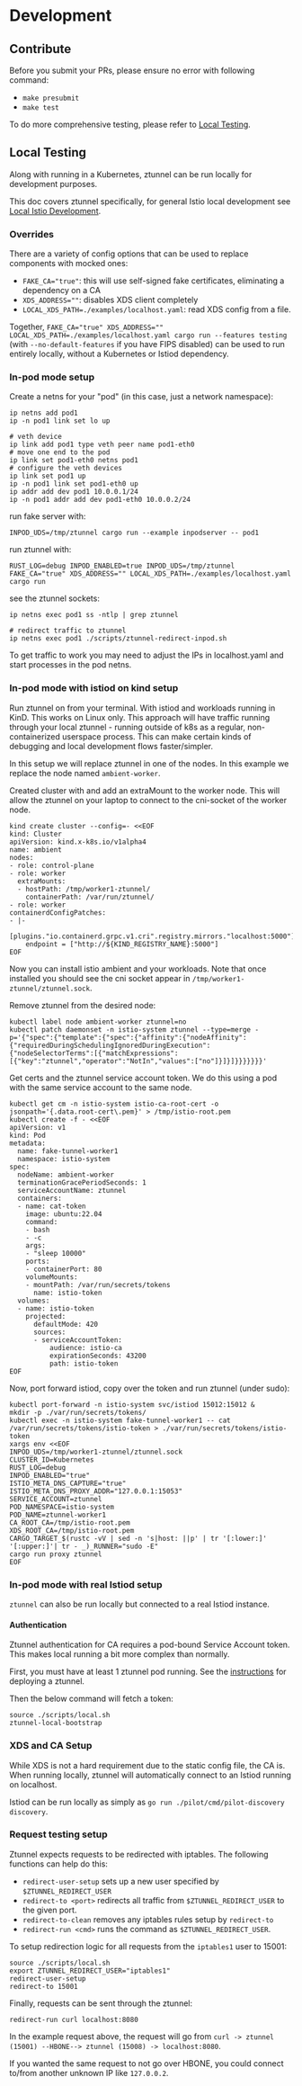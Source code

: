 # Development

## Contribute

Before you submit your PRs, please ensure no error with following command:

* `make presubmit`
* `make test`

To do more comprehensive testing, please refer to [Local Testing](#local-testing).

## Local Testing

Along with running in a Kubernetes, ztunnel can be run locally for development purposes.

This doc covers ztunnel specifically, for general Istio local development see
[Local Istio Development](https://github.com/howardjohn/local-istio-development).

### Overrides

There are a variety of config options that can be used to replace components with mocked ones:

* `FAKE_CA="true"`: this will use self-signed fake certificates, eliminating a dependency on a CA
* `XDS_ADDRESS=""`: disables XDS client completely
* `LOCAL_XDS_PATH=./examples/localhost.yaml`: read XDS config from a file.

Together, `FAKE_CA="true" XDS_ADDRESS="" LOCAL_XDS_PATH=./examples/localhost.yaml cargo run --features testing` (with `--no-default-features` if you have FIPS disabled) can be used to run entirely locally, without a Kubernetes or Istiod dependency.

### In-pod mode setup

Create a netns for your "pod" (in this case, just a network namespace):

```shell
ip netns add pod1
ip -n pod1 link set lo up

# veth device
ip link add pod1 type veth peer name pod1-eth0
# move one end to the pod
ip link set pod1-eth0 netns pod1
# configure the veth devices
ip link set pod1 up
ip -n pod1 link set pod1-eth0 up
ip addr add dev pod1 10.0.0.1/24
ip -n pod1 addr add dev pod1-eth0 10.0.0.2/24
```

run fake server with:

```shell
INPOD_UDS=/tmp/ztunnel cargo run --example inpodserver -- pod1
```

run ztunnel with:

```shell
RUST_LOG=debug INPOD_ENABLED=true INPOD_UDS=/tmp/ztunnel FAKE_CA="true" XDS_ADDRESS="" LOCAL_XDS_PATH=./examples/localhost.yaml cargo run
```

see the ztunnel sockets:

```shell
ip netns exec pod1 ss -ntlp | grep ztunnel
```

```shell
# redirect traffic to ztunnel
ip netns exec pod1 ./scripts/ztunnel-redirect-inpod.sh
```

To get traffic to work you may need to adjust the IPs in localhost.yaml and start processes in the pod netns.

### In-pod mode with istiod on kind setup

Run ztunnel on from your terminal. With istiod and workloads running in KinD. This works on Linux only.
This approach will have traffic running through your local ztunnel - running outside of k8s as a regular, non-containerized userspace process. This can make certain kinds of debugging and local development flows faster/simpler.

In this setup we will replace ztunnel in one of the nodes. In this example we replace the node named `ambient-worker`.

Created cluster with and add an extraMount to the worker node. This will allow the ztunnel on your laptop
to connect to the cni-socket of the worker node.

```shell
kind create cluster --config=- <<EOF
kind: Cluster
apiVersion: kind.x-k8s.io/v1alpha4
name: ambient
nodes:
- role: control-plane
- role: worker
  extraMounts:
  - hostPath: /tmp/worker1-ztunnel/
    containerPath: /var/run/ztunnel/
- role: worker
containerdConfigPatches:
- |-
  [plugins."io.containerd.grpc.v1.cri".registry.mirrors."localhost:5000"]
    endpoint = ["http://${KIND_REGISTRY_NAME}:5000"]
EOF
```

Now you can install istio ambient and your workloads.
Note that once installed you should see the cni socket appear in `/tmp/worker1-ztunnel/ztunnel.sock`.

Remove ztunnel from the desired node:

```shell
kubectl label node ambient-worker ztunnel=no
kubectl patch daemonset -n istio-system ztunnel --type=merge -p='{"spec":{"template":{"spec":{"affinity":{"nodeAffinity":{"requiredDuringSchedulingIgnoredDuringExecution":{"nodeSelectorTerms":[{"matchExpressions":[{"key":"ztunnel","operator":"NotIn","values":["no"]}]}]}}}}}}}'
```

Get certs and the ztunnel service account token. We do this using a pod with the same service account to the same node.

```shell
kubectl get cm -n istio-system istio-ca-root-cert -o jsonpath='{.data.root-cert\.pem}' > /tmp/istio-root.pem
kubectl create -f - <<EOF
apiVersion: v1
kind: Pod
metadata:
  name: fake-tunnel-worker1
  namespace: istio-system
spec:
  nodeName: ambient-worker
  terminationGracePeriodSeconds: 1
  serviceAccountName: ztunnel
  containers:
  - name: cat-token
    image: ubuntu:22.04
    command:
    - bash
    - -c
    args:
    - "sleep 10000"
    ports:
    - containerPort: 80
    volumeMounts:
    - mountPath: /var/run/secrets/tokens
      name: istio-token
  volumes:
  - name: istio-token
    projected:
      defaultMode: 420
      sources:
      - serviceAccountToken:
          audience: istio-ca
          expirationSeconds: 43200
          path: istio-token
EOF
```

Now, port forward istiod, copy over the token and run ztunnel (under sudo):

```shell
kubectl port-forward -n istio-system svc/istiod 15012:15012 &
mkdir -p ./var/run/secrets/tokens/
kubectl exec -n istio-system fake-tunnel-worker1 -- cat /var/run/secrets/tokens/istio-token > ./var/run/secrets/tokens/istio-token
xargs env <<EOF
INPOD_UDS=/tmp/worker1-ztunnel/ztunnel.sock
CLUSTER_ID=Kubernetes
RUST_LOG=debug
INPOD_ENABLED="true"
ISTIO_META_DNS_CAPTURE="true"
ISTIO_META_DNS_PROXY_ADDR="127.0.0.1:15053"
SERVICE_ACCOUNT=ztunnel
POD_NAMESPACE=istio-system
POD_NAME=ztunnel-worker1
CA_ROOT_CA=/tmp/istio-root.pem
XDS_ROOT_CA=/tmp/istio-root.pem
CARGO_TARGET_$(rustc -vV | sed -n 's|host: ||p' | tr '[:lower:]' '[:upper:]'| tr - _)_RUNNER="sudo -E"
cargo run proxy ztunnel
EOF
```

### In-pod mode with real Istiod setup

`ztunnel` can also be run locally but connected to a real Istiod instance.

#### Authentication

Ztunnel authentication for CA requires a pod-bound Service Account token.
This makes local running a bit more complex than normally.

First, you must have at least 1 ztunnel pod running.
See the [instructions](https://github.com/istio/istio/blob/experimental-ambient/CONTRIBUTING.md)
for deploying a ztunnel.

Then the below command will fetch a token:

```shell
source ./scripts/local.sh
ztunnel-local-bootstrap
```

### XDS and CA Setup

While XDS is not a hard requirement due to the static config file, the CA is.
When running locally, ztunnel will automatically connect to an Istiod running on localhost.

Istiod can be run locally as simply as `go run ./pilot/cmd/pilot-discovery discovery`.

### Request testing setup

Ztunnel expects requests to be redirected with iptables. The following functions can help do this:

* `redirect-user-setup` sets up a new user specified by `$ZTUNNEL_REDIRECT_USER`
* `redirect-to <port>` redirects all traffic from `$ZTUNNEL_REDIRECT_USER` to the given port.
* `redirect-to-clean` removes any iptables rules setup by `redirect-to`
* `redirect-run <cmd>` runs the command as `$ZTUNNEL_REDIRECT_USER`.

To setup redirection logic for all requests from the `iptables1` user to 15001:

```shell
source ./scripts/local.sh
export ZTUNNEL_REDIRECT_USER="iptables1"
redirect-user-setup
redirect-to 15001
```

Finally, requests can be sent through the ztunnel:

```shell
redirect-run curl localhost:8080
```

In the example request above, the request will go from `curl -> ztunnel (15001) --HBONE--> ztunnel (15008) -> localhost:8080`.

If you wanted the same request to not go over HBONE, you could connect to/from another unknown IP like `127.0.0.2`.
